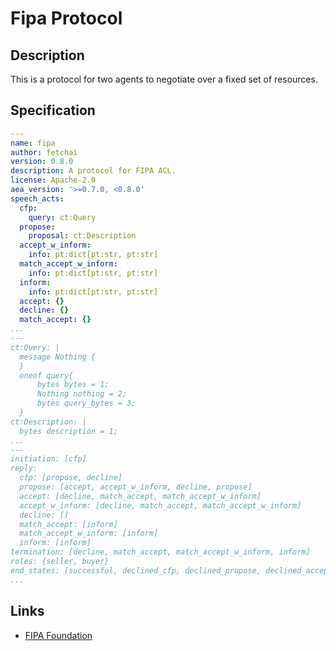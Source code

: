 # Fipa Protocol

## Description

This is a protocol for two agents to negotiate over a fixed set of resources.

## Specification

```yaml
---
name: fipa
author: fetchai
version: 0.8.0
description: A protocol for FIPA ACL.
license: Apache-2.0
aea_version: '>=0.7.0, <0.8.0'
speech_acts:
  cfp:
    query: ct:Query
  propose:
    proposal: ct:Description
  accept_w_inform:
    info: pt:dict[pt:str, pt:str]
  match_accept_w_inform:
    info: pt:dict[pt:str, pt:str]
  inform:
    info: pt:dict[pt:str, pt:str]
  accept: {}
  decline: {}
  match_accept: {}
...
---
ct:Query: |
  message Nothing {
  }
  oneof query{
      bytes bytes = 1;
      Nothing nothing = 2;
      bytes query_bytes = 3;
  }
ct:Description: |
  bytes description = 1;
...
---
initiation: [cfp]
reply:
  cfp: [propose, decline]
  propose: [accept, accept_w_inform, decline, propose]
  accept: [decline, match_accept, match_accept_w_inform]
  accept_w_inform: [decline, match_accept, match_accept_w_inform]
  decline: []
  match_accept: [inform]
  match_accept_w_inform: [inform]
  inform: [inform]
termination: [decline, match_accept, match_accept_w_inform, inform]
roles: {seller, buyer}
end_states: [successful, declined_cfp, declined_propose, declined_accept]
...
```

## Links

* <a href="http://www.fipa.org" target="_blank">FIPA Foundation</a>